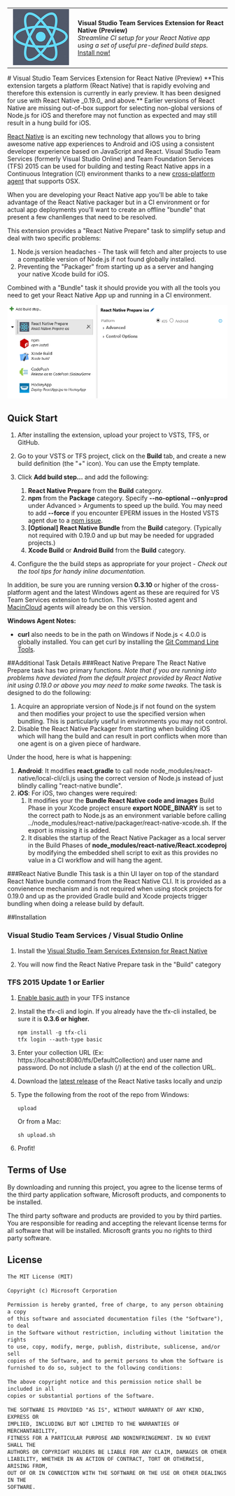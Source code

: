 <table style="width: 100%; border-style: none;"><tr>
<td style="width: 140px; text-align: center;"><img src="docs/media/logo.png" /></td>
<td><strong>Visual Studio Team Services Extension for React Native (Preview)</strong><br />
<i>Streamline CI setup for your React Native app using a set of useful pre-defined build steps.</i><br />
<a href="http://www.microsoft.com">Install now!</a>
</td>
</tr></table>
# Visual Studio Team Services Extension for React Native (Preview)
**This extension targets a platform (React Native) that is rapidly evolving and therefore this extension is currently in early preview. It has been designed for use with React Native _0.19.0_ and above.** Earlier versions of React Native are missing out-of-box support for selecting non-global versions of Node.js for iOS and therefore may not function as expected and may still result in a hung build for iOS.

[React Native](http://facebook.github.io/react-native/) is an exciting new technology that allows you to bring awesome native app experiences to Android and iOS using a consistent developer experience based on JavaScript and React. Visual Studio Team Services (formerly Visual Studio Online) and Team Foundation Services (TFS) 2015 can be used for building and testing React Native apps in a Continuous Integration (CI) environment thanks to a new [cross-platform agent](http://go.microsoft.com/fwlink/?LinkID=533789) that supports OSX. 

When you are developing your React Native app you'll be able to take advantage of the React Native packager but in a CI environment or for actual app deployments you'll want to create an offline "bundle" that present a few chanllenges that need to be resolved.

This extension provides a "React Native Prepare" task to simplify setup and deal with two specific problems: 

1. Node.js version headaches - The task will fetch and alter projects to use a compatible version of Node.js if not found globally installed.
2. Preventing the "Packager" from starting up as a server and hanging your native Xcode build for iOS.

Combined with a "Bundle" task it should provide you with all the tools you need to get your React Native App up and running in a CI environment.

![React Native Prepare](docs/media/screen.png)

## Quick Start

1. After installing the extension, upload your project to VSTS, TFS, or GitHub.

2. Go to your VSTS or TFS project, click on the **Build** tab, and create a new build definition (the "+" icon). You can use the Empty template.

3. Click **Add build step...** and add the following:
   
   1. **React Native Prepare** from the **Build** category.
   2. **npm** from the **Package** category. Specify **--no-optional --only=prod** under Advanced > Arguments to speed up the build. You may need to add **--force** if you encounter EPERM issues in the Hosted VSTS agent due to a [npm issue](https://github.com/npm/npm/issues/9696).
   3. **[Optional]** **React Native Bundle** from the **Build** category. (Typically not required with 0.19.0 and up but may be needed for upgraded projects.)
   4. **Xcode Build** or **Android Build** from the **Build** category.

4. Configure the the build steps as appropriate for your project - *Check out the tool tips for handy inline documentation.*

In addition, be sure you are running version **0.3.10** or higher of the cross-platform agent and the latest Windows agent as these are required for VS Team Services extension to function. The VSTS hosted agent and [MacinCloud](http://go.microsoft.com/fwlink/?LinkID=691834) agents will already be on this version.

**Windows Agent Notes:** 
- **curl** also needs to be in the path on Windows if Node.js < 4.0.0 is globally installed. You can get curl by installing the [Git Command Line Tools](http://www.git-scm.com/downloads).

##Additional Task Details
###React Native Prepare
The React Native Prepare task has two primary functions. *Note that if you are running into problems have deviated from the default project provided by React Native init using 0.19.0 or above you may need to make some tweaks.* The task is designed to do the following:

1. Acquire an appropriate version of Node.js if not found on the system and then modifies your project to use the specified version when bundling. This is particularly useful in environments you may not control. 
2. Disable the React Native Packager from starting when building iOS which will hang the build and can result in port conflicts when more than one agent is on a given piece of hardware.

Under the hood, here is what is happening:

1. **Android**: It modifies **react.gradle** to call node node_modules/react-native/local-cli/cli.js using the correct version of Node.js instead of just blindly calling "react-native bundle".
2. **iOS**: For iOS, two changes were required:
    1. It modifies your the **Bundle React Native code and images** Build Phase in your Xcode project ensure **export NODE_BINARY** is set to the correct path to Node.js as an environment variable before calling ../node_modules/react-native/packager/react-native-xcode.sh. If the export is missing it is added.
    2. It disables the startup of the React Native Packager as a local server in the Build Phases of **node_modules/react-native/React.xcodeproj** by modifying the embedded shell script to exit as this provides no value in a CI workflow and will hang the agent.

###React Native Bundle
This task is a thin UI layer on top of the standard React Native bundle command from the React Native CLI. It is provided as a convienence mechanism and is not required when using stock projects for 0.19.0 and up as the provided Gradle build and Xcode projects trigger bundling when doing a release build by default.

##Installation

### Visual Studio Team Services / Visual Studio Online
1. Install the [Visual Studio Team Services Extension for React Native](http://www.microsoft.com)

2. You will now find the React Native Prepare task in the "Build" category 

### TFS 2015 Update 1 or Earlier

1. [Enable basic auth](http://go.microsoft.com/fwlink/?LinkID=699518) in your TFS instance

2. Install the tfx-cli and login. If you already have the tfx-cli installed, be sure it is **0.3.6 or higher.**

	~~~~~~~~~~~~~~~~~~~~~~~~~~~~~~~~~~
	npm install -g tfx-cli
	tfx login --auth-type basic 
	~~~~~~~~~~~~~~~~~~~~~~~~~~~~~~~~~~

3. Enter your collection URL (Ex: https://localhost:8080/tfs/DefaultCollection) and user name and password. Do not include a slash (/) at the end of the collection URL.

4. Download the [latest release](https://github.com/Microsoft/vsts-react-native-tasks/releases) of the React Native tasks locally and unzip

5. Type the following from the root of the repo from Windows:

	~~~~~~~~~~~~~~~~~~~~~~~~~~~~~~~~~~
	upload
	~~~~~~~~~~~~~~~~~~~~~~~~~~~~~~~~~~

	Or from a Mac:

	~~~~~~~~~~~~~~~~~~~~~~~~~~~~~~~~~~
	sh upload.sh
	~~~~~~~~~~~~~~~~~~~~~~~~~~~~~~~~~~

5. Profit!

## Terms of Use
By downloading and running this project, you agree to the license terms of the third party application software, Microsoft products, and components to be installed. 

The third party software and products are provided to you by third parties. You are responsible for reading and accepting the relevant license terms for all software that will be installed. Microsoft grants you no rights to third party software.

## License

```
The MIT License (MIT)

Copyright (c) Microsoft Corporation

Permission is hereby granted, free of charge, to any person obtaining a copy
of this software and associated documentation files (the "Software"), to deal
in the Software without restriction, including without limitation the rights
to use, copy, modify, merge, publish, distribute, sublicense, and/or sell
copies of the Software, and to permit persons to whom the Software is
furnished to do so, subject to the following conditions:

The above copyright notice and this permission notice shall be included in all
copies or substantial portions of the Software.

THE SOFTWARE IS PROVIDED "AS IS", WITHOUT WARRANTY OF ANY KIND, EXPRESS OR
IMPLIED, INCLUDING BUT NOT LIMITED TO THE WARRANTIES OF MERCHANTABILITY,
FITNESS FOR A PARTICULAR PURPOSE AND NONINFRINGEMENT. IN NO EVENT SHALL THE
AUTHORS OR COPYRIGHT HOLDERS BE LIABLE FOR ANY CLAIM, DAMAGES OR OTHER
LIABILITY, WHETHER IN AN ACTION OF CONTRACT, TORT OR OTHERWISE, ARISING FROM,
OUT OF OR IN CONNECTION WITH THE SOFTWARE OR THE USE OR OTHER DEALINGS IN THE
SOFTWARE.
```
